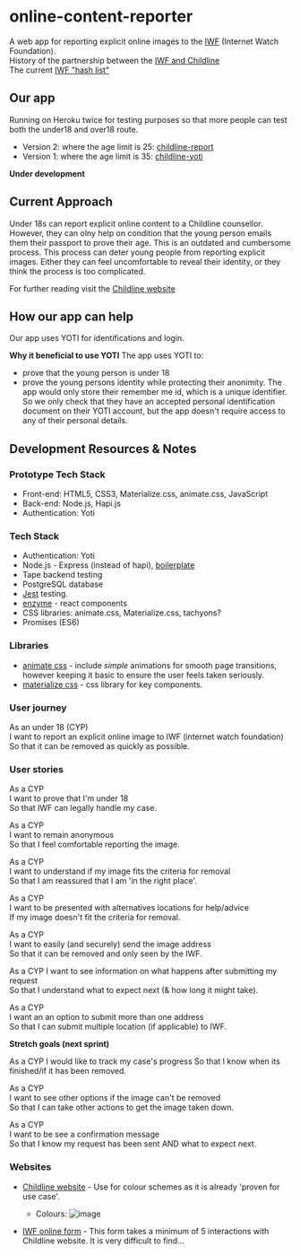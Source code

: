 # online-content-reporter

A web app for reporting explicit online images to the [IWF](https://www.iwf.org.uk/) (Internet Watch Foundation).  
History of the partnership between the [IWF and Childline](https://www.iwf.org.uk/news/childline-and-internet-watch-foundation-form-new-partnership-to-help-young-people-remove)  
The current  [IWF "hash list"](https://www.iwf.org.uk/become-a-member/services-for-members/image-hash-list)

## Our app

Running on Heroku twice for testing purposes so that more people can test both the under18 and over18 route.
- Version 2: where the age limit is 25: [childline-report](https://childline-report.herokuapp.com/)
- Version 1: where the age limit is 35: [childline-yoti](https://childline-yoti.herokuapp.com/)

**Under development**


## Current Approach

Under 18s can report explicit online content to a Childline counsellor. However, they can olny help on condition
that the young person emails them their passport to prove their age. This is an outdated and cumbersome process.
This process can deter young people from reporting explicit images. Either they can feel uncomfortable to reveal their identity, or they think the process is too complicated.

For further reading visit the [Childline website](https://www.childline.org.uk/info-advice/bullying-abuse-safety/online-mobile-safety/sexting/)

## How our app can help

Our app uses YOTI for identifications and login.

**Why it beneficial to use YOTI**
The app uses YOTI to:
- prove that the young person is under 18
- prove the young persons identity while protecting their anonimity. The app would only store their
remember me id, which is a unique identifier. So we only check that they have an accepted personal identification document on their YOTI account, but the app doesn't require access to any of their personal details.

## Development Resources & Notes

### Prototype Tech Stack

- Front-end: HTML5, CSS3, Materialize.css, animate.css, JavaScript
- Back-end: Node.js, Hapi.js
- Authentication: Yoti

### Tech Stack

- Authentication: Yoti
- Node.js - Express (instead of hapi), [boilerplate](https://github.com/SavageWilliam/express-server-boilerplate)
- Tape backend testing
- PostgreSQL database
- [Jest](https://facebook.github.io/jest/docs/tutorial-react.html) testing.
- [enzyme](http://airbnb.io/enzyme/) - react components
- CSS libraries: animate.css, Materialize.css, tachyons?
- Promises (ES6)

### Libraries

- [animate css](https://daneden.github.io/animate.css/) - include *simple* animations for smooth page transitions, however keeping it basic to ensure the user feels taken seriously.
- [materialize css](http://materializecss.com/buttons.html) - css library for key components.


### User journey

As an under 18 (CYP)  
I want to report an explicit online image to IWF (internet watch foundation)  
So that it can be removed as quickly as possible.  

### User stories

As a CYP  
I want to prove that I'm under 18  
So that IWF can legally handle my case.  

As a CYP  
I want to remain anonymous  
So that I feel comfortable reporting the image.  

As a CYP  
I want to understand if my image fits the criteria for removal  
So that I am reassured that I am 'in the right place'.  

As a CYP  
I want to be presented with alternatives locations for help/advice  
If my image doesn't fit the criteria for removal.  

As a CYP  
I want to easily (and securely) send the image address  
So that it can be removed and only seen by the IWF.  

As a CYP
I want to see information on what happens after submitting my request  
So that I understand what to expect next (& how long it might take).  

As a CYP  
I want an an option to submit more than one address  
So that I can submit multiple location (if applicable) to IWF.  

**Stretch goals (next sprint)**

As a CYP
I would like to track my case's progress
So that I know when its finished/if it has been removed.

As a CYP  
I want to see other options if the image can't be removed  
So that I can take other actions to get the image taken down.

As a CYP  
I want to be see a confirmation message  
So that I know my request has been sent AND what to expect next.  

### Websites

- [Childline website](https://www.childline.org.uk/info-advice/bullying-abuse-safety/online-mobile-safety/sexting/) - Use for colour schemes as it is already 'proven for use case'.
  * Colours:
 ![image](https://cloud.githubusercontent.com/assets/15717822/22715594/8a5298ee-ed89-11e6-8bd7-9a85c8c0f578.png)

- [IWF online form](https://www.iwf.org.uk/) - This form takes a minimum of 5 interactions with Childline website. It is very difficult to find...
